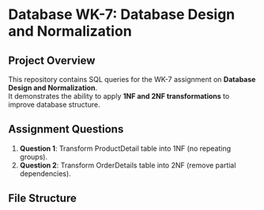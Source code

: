 # Database WK-7: Database Design and Normalization

## Project Overview
This repository contains SQL queries for the WK-7 assignment on **Database Design and Normalization**.  
It demonstrates the ability to apply **1NF and 2NF transformations** to improve database structure.

## Assignment Questions
1. **Question 1**: Transform ProductDetail table into 1NF (no repeating groups).  
2. **Question 2**: Transform OrderDetails table into 2NF (remove partial dependencies).

## File Structure
